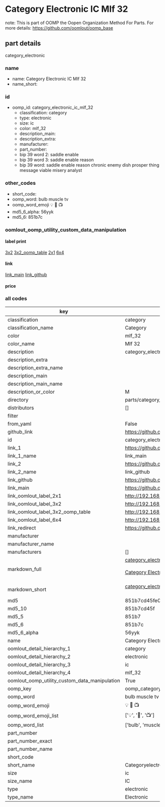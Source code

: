 # Category Electronic IC Mlf 32  

note: This is part of OOMP the Oopen Organization Method For Parts. For more details: https://github.com/oomlout/oomp_base

##  part details
  



category_electronic



### name
* name: Category Electronic IC Mlf 32
* name_short: 
### id
* oomp_id: category_electronic_ic_mlf_32
  * classification: category
  * type: electronic
  * size: ic
  * color: mlf_32
  * description_main: 
  * description_extra: 
  * manufacturer: 
  * part_number: 
  * bip 39 word 2: saddle enable
  * bip 39 word 3: saddle enable reason
  * bip 39 word: saddle enable reason chronic enemy dish prosper thing message viable misery analyst

### other_codes
* short_code: 
* oomp_word: bulb muscle tv
* oomp_word_emoji :bulb: :muscle: :tv:
* md5_6_alpha: 56yyk
* md5_6: 851b7c






### oomlout_oomp_utility_custom_data_manipulation
#### label print
[3x2](http://192.168.1.245:1112/?label=oomp%2056yyk)
[3x2_oomp_table](http://192.168.1.108:1112/?label=oomp%2056yyk)
[2x1](http://192.168.1.242:1112/?label=oomp%2056yyk)
[6x4](http://192.168.1.55:1112/?label=oomp%2056yyk)    

#### link

[link_main](https://github.com/oomlout/oomlout_oomp_version_1_messy/tree/main/parts/category_electronic_ic_mlf_32) [link_github](https://github.com/oomlout/oomlout_oomp_version_1_messy/tree/main/parts/category_electronic_ic_mlf_32)                             

#### price







### all codes 
| key | value |  
| --- | --- |  
| classification | category |  
| classification_name | Category |  
| color | mlf_32 |  
| color_name | Mlf 32 |  
| description | category_electronic |  
| description_extra |  |  
| description_extra_name |  |  
| description_main |  |  
| description_main_name |  |  
| description_or_color | M  |  
| directory | parts/category_electronic_ic_mlf_32 |  
| distributors | [] |  
| filter |  |  
| from_yaml | False |  
| github_link | https://github.com/oomlout/oomlout_oomp_part_src/tree/main/parts/category_electronic_ic_mlf_32 |  
| id | category_electronic_ic_mlf_32 |  
| link_1 | https://github.com/oomlout/oomlout_oomp_version_1_messy/tree/main/parts/category_electronic_ic_mlf_32 |  
| link_1_name | link_main |  
| link_2 | https://github.com/oomlout/oomlout_oomp_version_1_messy/tree/main/parts/category_electronic_ic_mlf_32 |  
| link_2_name | link_github |  
| link_github | https://github.com/oomlout/oomlout_oomp_version_1_messy/tree/main/parts/category_electronic_ic_mlf_32 |  
| link_main | https://github.com/oomlout/oomlout_oomp_version_1_messy/tree/main/parts/category_electronic_ic_mlf_32 |  
| link_oomlout_label_2x1 | http://192.168.1.242:1112/?label=oomp%2056yyk |  
| link_oomlout_label_3x2 | http://192.168.1.245:1112/?label=oomp%2056yyk |  
| link_oomlout_label_3x2_oomp_table | http://192.168.1.108:1112/?label=oomp%2056yyk |  
| link_oomlout_label_6x4 | http://192.168.1.55:1112/?label=oomp%2056yyk |  
| link_redirect | https://github.com/oomlout/oomlout_oomp_version_1_messy/tree/main/parts/category_electronic_ic_mlf_32 |  
| manufacturer |  |  
| manufacturer_name |  |  
| manufacturers | [] |  
| markdown_full | [category_electronic_ic_mlf_32](none)<br>[](none)<br>[Category Electronic Ic Mlf 32](none)<br><br> |  
| markdown_short | [category_electronic_ic_mlf_32](none)<br><br> |  
| md5 | 851b7cd45fe0b590fca4f287661255ee |  
| md5_10 | 851b7cd45f |  
| md5_5 | 851b7 |  
| md5_6 | 851b7c |  
| md5_6_alpha | 56yyk |  
| name | Category Electronic IC Mlf 32 |  
| oomlout_detail_hierarchy_1 | category |  
| oomlout_detail_hierarchy_2 | electronic |  
| oomlout_detail_hierarchy_3 | ic |  
| oomlout_detail_hierarchy_4 | mlf_32 |  
| oomlout_oomp_utility_custom_data_manipulation | True |  
| oomp_key | oomp_category_electronic_ic_mlf_32 |  
| oomp_word | bulb muscle tv |  
| oomp_word_emoji | :bulb: :muscle: :tv: |  
| oomp_word_emoji_list | [':bulb:', ':muscle:', ':tv:'] |  
| oomp_word_list | ['bulb', 'muscle', 'tv'] |  
| part_number |  |  
| part_number_exact |  |  
| part_number_name |  |  
| short_code |  |  
| short_name | Categoryelectronic |  
| size | ic |  
| size_name | IC |  
| type | electronic |  
| type_name | Electronic |  
